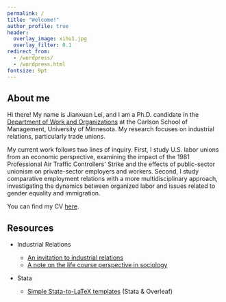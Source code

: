 ```yaml
---
permalink: /
title: "Welcome!"
author_profile: true
header:
  overlay_image: xihu1.jpg
  overlay_filter: 0.1
redirect_from: 
  - /wordpress/
  - /wordpress.html
fontsize: 9pt
---
```

## About me

Hi there! My name is Jianxuan Lei, and I am a Ph.D. candidate in the [Department of Work and Organizations](https://carlsonschool.umn.edu/departments/work-organizations-department) at the Carlson School of Management, University of Minnesota. My research focuses on industrial relations, particularly trade unions. 

My current work follows two lines of inquiry. First, I study U.S. labor unions from an economic perspective, examining the impact of the 1981 Professional Air Traffic Controllers' Strike and the effects of public-sector unionism on private-sector employers and workers. Second, I study comparative employment relations with a more multidisciplinary approach, investigating the dynamics between organized labor and issues related to gender equality and immigration.

You can find my CV [here](https://jianxuan-lei.github.io/files/CV_Jianxuan_Lei.pdf).

## Resources
* Industrial Relations
  * [An invitation to industrial relations](https://jianxuan-lei.github.io/posts/2022/10/industrial-relations/)
  * [A note on the life course perspective in sociology](https://jianxuan-lei.github.io/posts/2022/11/life-course/)

* Stata
  * [Simple Stata-to-LaTeX templates](https://jianxuan-lei.github.io/posts/2022/10/stata-to-latex/) (Stata & Overleaf)
